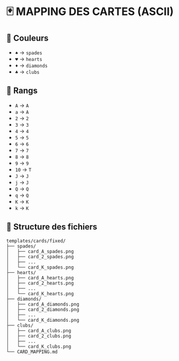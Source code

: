 # 🃏 MAPPING DES CARTES (ASCII)

## 🎨 Couleurs
- `♠` → `spades`
- `♥` → `hearts`
- `♦` → `diamonds`
- `♣` → `clubs`

## 🔢 Rangs
- `A` → `A`
- `a` → `A`
- `2` → `2`
- `3` → `3`
- `4` → `4`
- `5` → `5`
- `6` → `6`
- `7` → `7`
- `8` → `8`
- `9` → `9`
- `10` → `T`
- `J` → `J`
- `j` → `J`
- `Q` → `Q`
- `q` → `Q`
- `K` → `K`
- `k` → `K`

## 📁 Structure des fichiers
```
templates/cards/fixed/
├── spades/
│   ├── card_A_spades.png
│   ├── card_2_spades.png
│   ├── ...
│   └── card_K_spades.png
├── hearts/
│   ├── card_A_hearts.png
│   ├── card_2_hearts.png
│   ├── ...
│   └── card_K_hearts.png
├── diamonds/
│   ├── card_A_diamonds.png
│   ├── card_2_diamonds.png
│   ├── ...
│   └── card_K_diamonds.png
├── clubs/
│   ├── card_A_clubs.png
│   ├── card_2_clubs.png
│   ├── ...
│   └── card_K_clubs.png
└── CARD_MAPPING.md
```
